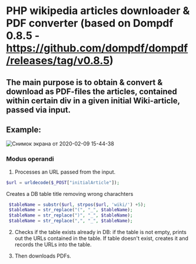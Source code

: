 # PHP wikipedia articles downloader & PDF converter (based on Dompdf 0.8.5 - https://github.com/dompdf/dompdf/releases/tag/v0.8.5)

## The main purpose is to obtain & convert & download as PDF-files the articles, contained within certain div in a given initial Wiki-article, passed via input. 
## Example:
![Снимок экрана от 2020-02-09 15-44-38](https://user-images.githubusercontent.com/48214249/74102323-41fdbd80-4b4b-11ea-9ebb-78a492778fe6.png)


### Modus operandi
1. Processes an URL passed from the input.
```php
$url = urldecode($_POST["initialArticle"]);
```
Creates a DB table title removing wrong charachters
```php
 $tableName = substr($url, strpos($url, 'wiki/') +5);
 $tableName = str_replace("(", "_", $tableName);
 $tableName = str_replace(")", "_", $tableName);
 $tableName = str_replace(",", "_", $tableName);
 ```
 
 2. Checks if the table exists already in DB: if the table is not empty, prints out the URLs contained in the table.
 If table doesn't exist, creates it and records the URLs into the table. 
 
 3. Then downloads PDFs.
 
